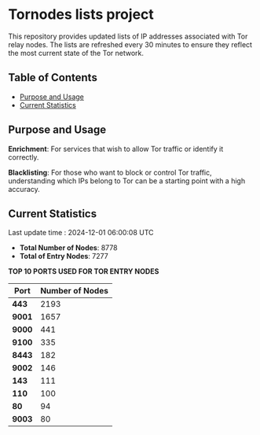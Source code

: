# Tornodes lists project

This repository provides updated lists of IP addresses associated with Tor relay nodes. The lists are refreshed every 30 minutes to ensure they reflect the most current state of the Tor network.

## Table of Contents

- [Purpose and Usage](#purpose-and-usage)
- [Current Statistics](#current-statistics)


## Purpose and Usage

**Enrichment**: For services that wish to allow Tor traffic or identify it correctly.

**Blacklisting**: For those who want to block or control Tor traffic, understanding which IPs belong to Tor can be a starting point with a high accuracy.

## Current Statistics

Last update time : 2024-12-01 06:00:08 UTC

- **Total Number of Nodes**: 8778
- **Total of Entry Nodes**: 7277

**TOP 10 PORTS USED FOR TOR ENTRY NODES**

| **Port** | **Number of Nodes** |
|------|-----------------|
| **443**   | 2193  |
| **9001**   | 1657  |
| **9000**   | 441  |
| **9100**   | 335  |
| **8443**   | 182  |
| **9002**   | 146  |
| **143**   | 111  |
| **110**   | 100  |
| **80**   | 94  |
| **9003**   | 80  |

